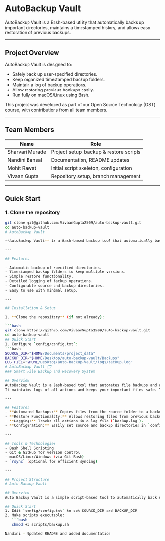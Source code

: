 # AutoBackup Vault

AutoBackup Vault is a Bash-based utility that automatically backs up important directories, maintains a timestamped history, and allows easy restoration of previous backups.

---

## Project Overview

AutoBackup Vault is designed to:

- Safely back up user-specified directories.
- Keep organized timestamped backup folders.
- Maintain a log of backup operations.
- Allow restoring previous backups easily.
- Run fully on macOS/Linux using Bash.

This project was developed as part of our Open Source Technology (OST) course, with contributions from all team members.

---

## Team Members

| Name            | Role                                      |
|-----------------|-------------------------------------------|
| Sharvari Murade  | Project setup, backup & restore scripts  |
| Nandini Bansal   | Documentation, README updates            |
| Mohit Rawat      | Initial script skeleton, configuration    |
| Vivaan Gupta     | Repository setup, branch management       |

---

## Quick Start

### 1. Clone the repository

```bash
git clone git@github.com:VivaanGupta2509/auto-backup-vault.git
cd auto-backup-vault
# AutoBackup Vault

**AutoBackup Vault** is a Bash-based backup tool that automatically backs up your important directories to a specified location with timestamped folders. It also allows restoring backups easily, and keeps logs of all backup activities.

---

## Features

- Automatic backup of specified directories.
- Timestamped backup folders to keep multiple versions.
- Simple restore functionality.
- Detailed logging of backup operations.
- Configurable source and backup directories.
- Easy to use with minimal setup.

---

## Installation & Setup

1. **Clone the repository** (if not already):

```bash
git clone https://github.com/VivaanGupta2509/auto-backup-vault.git
cd auto-backup-vault
## Quick Start
1. Configure `config/config.txt`:
```bash
SOURCE_DIR="$HOME/Documents/project_data"
BACKUP_DIR="$HOME/Desktop/auto-backup-vault/Backups"
LOG_FILE="$HOME/Desktop/auto-backup-vault/logs/backup.log"
# AutoBackup Vault 🗂️
### Smart File Backup and Recovery System

## Overview
AutoBackup Vault is a Bash-based tool that automates file backups and allows easy restoration.  
It maintains logs of all actions and keeps your important files safe. This project is implemented as part of the OST group project.

---

## Features
- **Automated Backups:** Copies files from the source folder to a backup folder with timestamps.
- **Restore Functionality:** Allows restoring files from previous backups.
- **Logging:** Tracks all actions in a log file (`backup.log`).
- **Configuration:** Easily set source and backup directories in `config/config.txt`.

---

## Tools & Technologies
- Bash Shell Scripting
- Git & GitHub for version control
- macOS/Linux/Windows (via Git Bash)
- `rsync` (optional for efficient syncing)

---

## Project Structure
# Auto Backup Vault

## Overview
Auto Backup Vault is a simple script-based tool to automatically back up important directories to a safe location and allow easy restore. This project is implemented in Bash and uses rsync for efficient syncing.

## Quick Start
1. Edit `config/config.txt` to set SOURCE_DIR and BACKUP_DIR.
2. Make scripts executable:
   ```bash
   chmod +x scripts/backup.sh

Nandini - Updated README and added documentation
